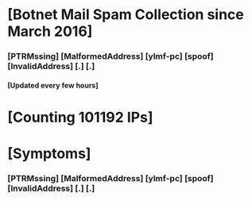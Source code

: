 # [Botnet Mail Spam Collection since March 2016]
### [PTRMssing] [MalformedAddress] [ylmf-pc] [spoof] [InvalidAddress] [.] [.]
#### [Updated every few hours]

# [Counting 101192 IPs]

# [Symptoms] 
###   [PTRMssing] [MalformedAddress] [ylmf-pc] [spoof] [InvalidAddress] [.] [.]
